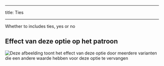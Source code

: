 ***

title: Ties

***

Whether to includes ties, yes or no

## Effect van deze optie op het patroon

![Deze afbeelding toont het effect van deze optie door meerdere varianten die een andere waarde hebben voor deze optie te vervangen](bee_ties_sample.svg "Effect van deze optie op het patroon")
